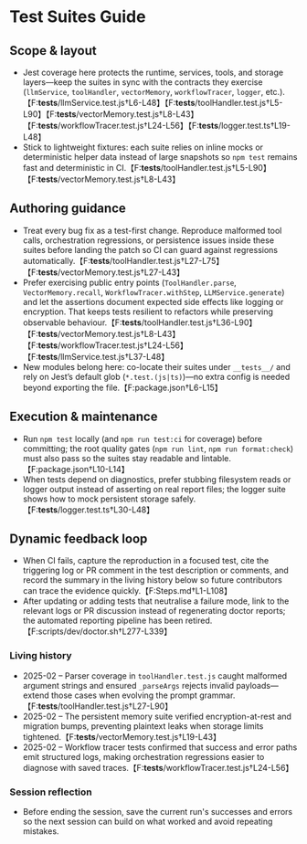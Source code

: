 <!-- prettier-ignore-start -->
# Test Suites Guide

## Scope & layout
- Jest coverage here protects the runtime, services, tools, and storage layers—keep the suites in sync with the contracts they exercise (`llmService`, `toolHandler`, `vectorMemory`, `workflowTracer`, `logger`, etc.).【F:__tests__/llmService.test.js†L6-L48】【F:__tests__/toolHandler.test.js†L5-L90】【F:__tests__/vectorMemory.test.js†L8-L43】【F:__tests__/workflowTracer.test.js†L24-L56】【F:__tests__/logger.test.ts†L19-L48】
- Stick to lightweight fixtures: each suite relies on inline mocks or deterministic helper data instead of large snapshots so `npm test` remains fast and deterministic in CI.【F:__tests__/toolHandler.test.js†L5-L90】【F:__tests__/vectorMemory.test.js†L8-L43】

## Authoring guidance
- Treat every bug fix as a test-first change. Reproduce malformed tool calls, orchestration regressions, or persistence issues inside these suites before landing the patch so CI can guard against regressions automatically.【F:__tests__/toolHandler.test.js†L27-L75】【F:__tests__/vectorMemory.test.js†L27-L43】
- Prefer exercising public entry points (`ToolHandler.parse`, `VectorMemory.recall`, `WorkflowTracer.withStep`, `LLMService.generate`) and let the assertions document expected side effects like logging or encryption. That keeps tests resilient to refactors while preserving observable behaviour.【F:__tests__/toolHandler.test.js†L36-L90】【F:__tests__/vectorMemory.test.js†L8-L43】【F:__tests__/workflowTracer.test.js†L24-L56】【F:__tests__/llmService.test.js†L37-L48】
- New modules belong here: co-locate their suites under `__tests__/` and rely on Jest’s default glob (`*.test.(js|ts)`)—no extra config is needed beyond exporting the file.【F:package.json†L6-L15】

## Execution & maintenance
- Run `npm test` locally (and `npm run test:ci` for coverage) before committing; the root quality gates (`npm run lint`, `npm run format:check`) must also pass so the suites stay readable and lintable.【F:package.json†L10-L14】
- When tests depend on diagnostics, prefer stubbing filesystem reads or logger output instead of asserting on real report files; the logger suite shows how to mock persistent storage safely.【F:__tests__/logger.test.ts†L30-L48】

## Dynamic feedback loop
- When CI fails, capture the reproduction in a focused test, cite the triggering log or PR comment in the test description or comments, and record the summary in the living history below so future contributors can trace the evidence quickly.【F:Steps.md†L1-L108】
- After updating or adding tests that neutralise a failure mode, link to the relevant logs or PR discussion instead of regenerating doctor reports; the automated reporting pipeline has been retired.【F:scripts/dev/doctor.sh†L277-L339】

### Living history
- 2025-02 – Parser coverage in `toolHandler.test.js` caught malformed argument strings and ensured `_parseArgs` rejects invalid payloads—extend those cases when evolving the prompt grammar.【F:__tests__/toolHandler.test.js†L27-L90】
- 2025-02 – The persistent memory suite verified encryption-at-rest and migration bumps, preventing plaintext leaks when storage limits tightened.【F:__tests__/vectorMemory.test.js†L19-L43】
- 2025-02 – Workflow tracer tests confirmed that success and error paths emit structured logs, making orchestration regressions easier to diagnose with saved traces.【F:__tests__/workflowTracer.test.js†L24-L56】
 
### Session reflection
- Before ending the session, save the current run's successes and errors so the next session can build on what worked and avoid repeating mistakes.
<!-- prettier-ignore-end -->
